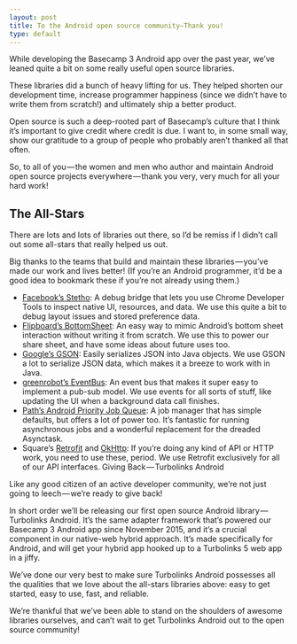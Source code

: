 ```yaml
---
layout: post
title: To the Android open source community—Thank you!
type: default
---
```


While developing the Basecamp 3 Android app over the past year, we’ve leaned quite a bit on some really useful open source libraries.

These libraries did a bunch of heavy lifting for us. They helped shorten our development time, increase programmer happiness (since we didn’t have to write them from scratch!) and ultimately ship a better product.

Open source is such a deep-rooted part of Basecamp’s culture that I think it’s important to give credit where credit is due. I want to, in some small way, show our gratitude to a group of people who probably aren’t thanked all that often.

So, to all of you — the women and men who author and maintain Android open source projects everywhere — thank you very, very much for all your hard work!

## The All-Stars

There are lots and lots of libraries out there, so I’d be remiss if I didn’t call out some all-stars that really helped us out.

Big thanks to the teams that build and maintain these libraries — you’ve made our work and lives better! (If you’re an Android programmer, it’d be a good idea to bookmark these if you’re not already using them.)

* [Facebook’s Stetho](https://github.com/facebook/stetho/): A debug bridge that lets you use Chrome Developer Tools to inspect native UI, resources, and data. We use this quite a bit to debug layout issues and stored preference data.
* [Flipboard’s BottomSheet](https://github.com/Flipboard/bottomsheet): An easy way to mimic Android’s bottom sheet interaction without writing it from scratch. We use this to power our share sheet, and have some ideas about future uses too.
* [Google’s GSON](https://github.com/google/gson): Easily serializes JSON into Java objects. We use GSON a lot to serialize JSON data, which makes it a breeze to work with in Java.
* [greenrobot’s EventBus](https://github.com/greenrobot/EventBus): An event bus that makes it super easy to implement a pub-sub model. We use events for all sorts of stuff, like updating the UI when a background data call finishes.
* [Path’s Android Priority Job Queue](https://github.com/yigit/android-priority-jobqueue): A job manager that has simple defaults, but offers a lot of power too. It’s fantastic for running asynchronous jobs and a wonderful replacement for the dreaded Asynctask.
* Square’s [Retrofit](https://github.com/square/retrofit) and [OkHttp](https://github.com/square/okhttp): If you’re doing any kind of API or HTTP work, you need to use these, period. We use Retrofit exclusively for all of our API interfaces.
Giving Back — Turbolinks Android

Like any good citizen of an active developer community, we’re not just going to leech — we’re ready to give back!

In short order we’ll be releasing our first open source Android library — Turbolinks Android. It’s the same adapter framework that’s powered our Basecamp 3 Android app since November 2015, and it’s a crucial component in our native-web hybrid approach. It’s made specifically for Android, and will get your hybrid app hooked up to a Turbolinks 5 web app in a jiffy.

We’ve done our very best to make sure Turbolinks Android possesses all the qualities that we love about the all-stars libraries above: easy to get started, easy to use, fast, and reliable.

We’re thankful that we’ve been able to stand on the shoulders of awesome libraries ourselves, and can’t wait to get Turbolinks Android out to the open source community!
